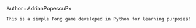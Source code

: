 Author : AdrianPopescuPx

    This is a simple Pong game developed in Python for learning purposes!
